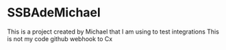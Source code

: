 # SSBAdeMichael
This is a project created by Michael that I am using to test integrations 
This is not my code
github webhook to Cx

